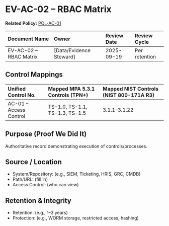 # EV-AC-02 – RBAC Matrix

**Related Policy:** [POL-AC-01](../policies/POL-AC-01_*.md)

| Document Name | Owner | Review Date | Review Cycle |
| :---- | :---- | :---- | :---- |
| EV-AC-02 – RBAC Matrix | [Data/Evidence Steward] | 2025-09-19 | Per retention |

## Control Mappings
| Unified Control No. | Mapped MPA 5.3.1 Controls (TPN+) | Mapped NIST Controls (NIST 800-171A R3) |
| :---- | :---- | :---- |
| AC-01 – Access Control | TS-1.0, TS-1.1, TS-1.3, TS-1.5 | 3.1.1–3.1.22 |

## Purpose (Proof We Did It)
Authoritative record demonstrating execution of controls/processes.

## Source / Location
- System/Repository: (e.g., SIEM, Ticketing, HRIS, GRC, CMDB)
- Path/URL: (fill in)
- Access Control: (who can view)

## Retention & Integrity
- Retention: (e.g., 1–3 years)
- Protection: (e.g., WORM storage, restricted access, hashing)
